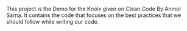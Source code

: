 This project is the Demo for the Knolx given on Clean Code By Anmol Sarna. It contains the code that focuses on the best practices that we should follow while writing our code.
